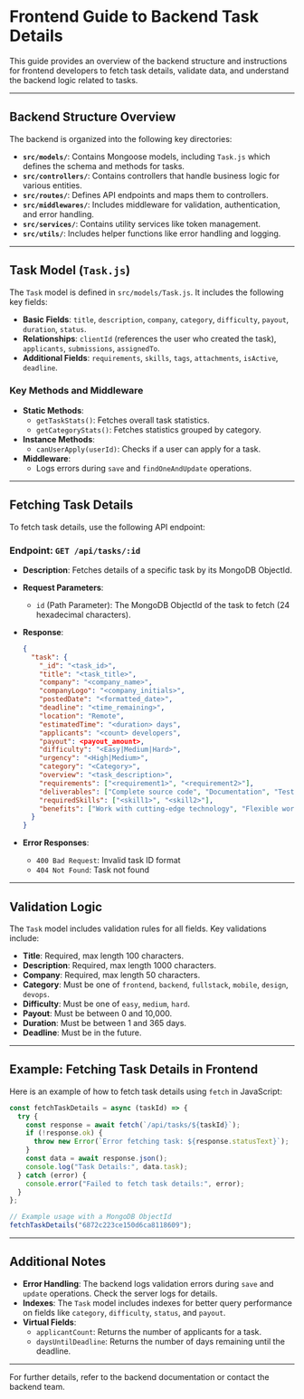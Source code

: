 # Frontend Guide to Backend Task Details

This guide provides an overview of the backend structure and instructions for frontend developers to fetch task details, validate data, and understand the backend logic related to tasks.

---

## Backend Structure Overview

The backend is organized into the following key directories:

- **`src/models/`**: Contains Mongoose models, including `Task.js` which defines the schema and methods for tasks.
- **`src/controllers/`**: Contains controllers that handle business logic for various entities.
- **`src/routes/`**: Defines API endpoints and maps them to controllers.
- **`src/middlewares/`**: Includes middleware for validation, authentication, and error handling.
- **`src/services/`**: Contains utility services like token management.
- **`src/utils/`**: Includes helper functions like error handling and logging.

---

## Task Model (`Task.js`)

The `Task` model is defined in `src/models/Task.js`. It includes the following key fields:

- **Basic Fields**: `title`, `description`, `company`, `category`, `difficulty`, `payout`, `duration`, `status`.
- **Relationships**: `clientId` (references the user who created the task), `applicants`, `submissions`, `assignedTo`.
- **Additional Fields**: `requirements`, `skills`, `tags`, `attachments`, `isActive`, `deadline`.

### Key Methods and Middleware

- **Static Methods**:
  - `getTaskStats()`: Fetches overall task statistics.
  - `getCategoryStats()`: Fetches statistics grouped by category.
- **Instance Methods**:
  - `canUserApply(userId)`: Checks if a user can apply for a task.
- **Middleware**:
  - Logs errors during `save` and `findOneAndUpdate` operations.

---

## Fetching Task Details

To fetch task details, use the following API endpoint:

### Endpoint: `GET /api/tasks/:id`

- **Description**: Fetches details of a specific task by its MongoDB ObjectId.
- **Request Parameters**:
  - `id` (Path Parameter): The MongoDB ObjectId of the task to fetch (24 hexadecimal characters).
- **Response**:

  ```json
  {
    "task": {
      "_id": "<task_id>",
      "title": "<task_title>",
      "company": "<company_name>",
      "companyLogo": "<company_initials>",
      "postedDate": "<formatted_date>",
      "deadline": "<time_remaining>",
      "location": "Remote",
      "estimatedTime": "<duration> days",
      "applicants": "<count> developers",
      "payout": <payout_amount>,
      "difficulty": "<Easy|Medium|Hard>",
      "urgency": "<High|Medium>",
      "category": "<Category>",
      "overview": "<task_description>",
      "requirements": ["<requirement1>", "<requirement2>"],
      "deliverables": ["Complete source code", "Documentation", "Testing and quality assurance"],
      "requiredSkills": ["<skill1>", "<skill2>"],
      "benefits": ["Work with cutting-edge technology", "Flexible working hours", "Portfolio addition", "Professional development"]
    }
  }
  ```

- **Error Responses**:
  - `400 Bad Request`: Invalid task ID format
  - `404 Not Found`: Task not found

---

## Validation Logic

The `Task` model includes validation rules for all fields. Key validations include:

- **Title**: Required, max length 100 characters.
- **Description**: Required, max length 1000 characters.
- **Company**: Required, max length 50 characters.
- **Category**: Must be one of `frontend`, `backend`, `fullstack`, `mobile`, `design`, `devops`.
- **Difficulty**: Must be one of `easy`, `medium`, `hard`.
- **Payout**: Must be between 0 and 10,000.
- **Duration**: Must be between 1 and 365 days.
- **Deadline**: Must be in the future.

---

## Example: Fetching Task Details in Frontend

Here is an example of how to fetch task details using `fetch` in JavaScript:

```javascript
const fetchTaskDetails = async (taskId) => {
  try {
    const response = await fetch(`/api/tasks/${taskId}`);
    if (!response.ok) {
      throw new Error(`Error fetching task: ${response.statusText}`);
    }
    const data = await response.json();
    console.log("Task Details:", data.task);
  } catch (error) {
    console.error("Failed to fetch task details:", error);
  }
};

// Example usage with a MongoDB ObjectId
fetchTaskDetails("6872c223ce150d6ca8118609");
```

---

## Additional Notes

- **Error Handling**: The backend logs validation errors during `save` and `update` operations. Check the server logs for details.
- **Indexes**: The `Task` model includes indexes for better query performance on fields like `category`, `difficulty`, `status`, and `payout`.
- **Virtual Fields**:
  - `applicantCount`: Returns the number of applicants for a task.
  - `daysUntilDeadline`: Returns the number of days remaining until the deadline.

---

For further details, refer to the backend documentation or contact the backend team.
